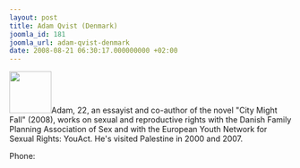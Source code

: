 ```yaml
---
layout: post
title: Adam Qvist (Denmark)
joomla_id: 181
joomla_url: adam-qvist-denmark
date: 2008-08-21 06:30:17.000000000 +02:00
---
```

<img src="http://www.freegaza.org/uploads/passengers/" width="75" />Adam, 22, an essayist and co-author of the novel &quot;City Might Fall&quot; (2008), works on sexual and reproductive rights with the Danish Family Planning Association of Sex and with the European Youth Network for Sexual Rights: YouAct. He\'s visited Palestine in 2000 and 2007.<p><a href=""></a></p><p>Phone:</p>
